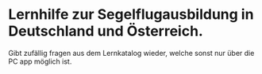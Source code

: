 # Lernhilfe zur Segelflugausbildung in Deutschland und Österreich.

Gibt zufällig fragen aus dem Lernkatalog wieder, welche sonst nur über
die PC app möglich ist.

